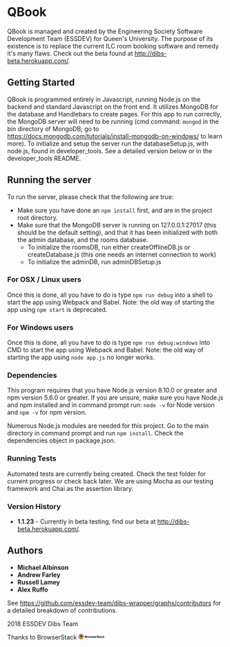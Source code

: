 # QBook

QBook is managed and created by the Engineering Society Software Development Team (ESSDEV) for Queen's University. The purpose of its existence is to replace the current ILC room booking software and remedy it's many flaws. Check out the beta found at http://dibs-beta.herokuapp.com/.

## Getting Started

QBook is programmed entirely in Javascript, running Node.js on the backend and standard Javascript on the front end. It utilizes MongoDB for the database and Handlebars to create pages. For this app to run correctly, the MongoDB server will need to be running (cmd command: `mongod` in the bin directory of MongoDB; go to https://docs.mongodb.com/tutorials/install-mongodb-on-windows/ to learn more). To initialize and setup the server run the databaseSetup.js, with node.js, found in developer_tools. See a detailed version below or in the developer_tools README.

## Running the server

To run the server, please check that the following are true:
* Make sure you have done an `npm install` first, and are in the project root directory.
* Make sure that the MongoDB server is running on 127.0.0.1:27017 (this should be the default setting), and that it has been initialized with both the admin database, and the rooms database.
  * To initialize the roomsDB, run either createOfflineDB.js or createDatabase.js (this one needs an internet connection to work)
  * To initialize the adminDB, run adminDBSetup.js

### For OSX / Linux users
Once this is done, all you have to do is type `npm run debug` into a shell to start the app using Webpack and Babel.  Note: the old way of starting the app using `npm start` is deprecated.

### For Windows users
Once this is done, all you have to do is type `npm run debug:windows` into CMD to start the app using Webpack and Babel.  Note: the old way of starting the app using `node app.js` no longer works.

### Dependencies

This program requires that you have Node.js version 8.10.0 or greater and npm version 5.6.0 or greater. If you are unsure, make sure you have Node.js and npm installed and in command prompt run: `node -v` for Node version and `npm -v` for npm version.

Numerous Node.js modules are needed for this project. Go to the main directory in command prompt and run `npm install`.
Check the dependencies object in package.json.

### Running Tests

Automated tests are currently being created. Check the test folder for current progress or check back later. We are using Mocha as our testing framework and Chai as the assertion library.

### Version History

* **1.1.23** - Currently in beta testing, find our beta at http://dibs-beta.herokuapp.com/.

## Authors

* **Michael Albinson**
* **Andrew Farley**
* **Russell Lamey**
* **Alex Ruffo**

See https://github.com/essdev-team/dibs-wrapper/graphs/contributors for a detailed breakdown of contributions.

2018 ESSDEV Dibs Team

Thanks to BrowserStack
<a href="https://browserstack.com"> <img src="archive/Browserstack-logo.png" width="12%"> </a>
